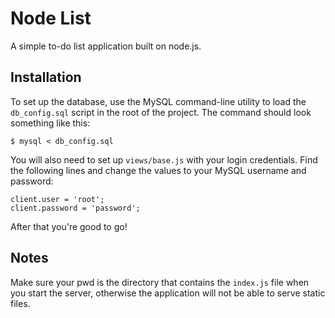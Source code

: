 Node List
=========
A simple to-do list application built on node.js.

Installation
------------
To set up the database, use the MySQL command-line utility to load the `db_config.sql` script in the root of the project. The command should look something like this:

	$ mysql < db_config.sql

You will also need to set up `views/base.js` with your login credentials. Find the following lines and change the values to your MySQL username and password:
 
	client.user = 'root';
	client.password = 'password';

After that you're good to go!

Notes
-----
Make sure your pwd is the directory that contains the `index.js` file when you start the server, otherwise the application will not be able to serve static files.

